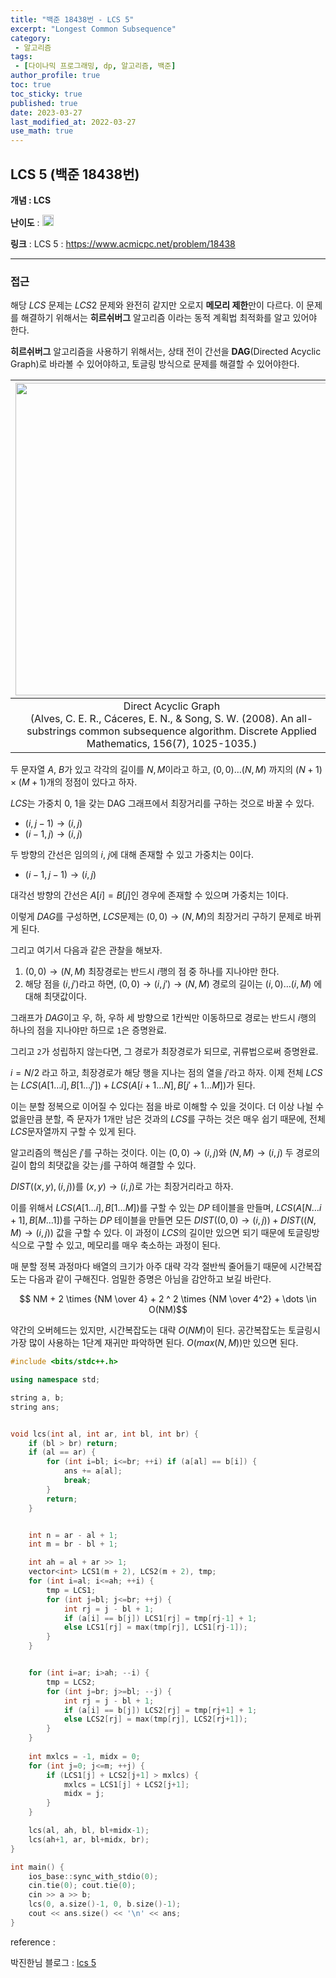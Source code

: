 ```yaml
---
title: "백준 18438번 - LCS 5"
excerpt: "Longest Common Subsequence"
category: 
 - 알고리즘
tags:
 - [다이나믹 프로그래밍, dp, 알고리즘, 백준]
author_profile: true
toc: true
toc_sticky: true
published: true
date: 2023-03-27
last_modified_at: 2022-03-27
use_math: true
---
```


## LCS 5 (백준 18438번) 

**개념 : LCS** 

**난이도** : <img src="https://d2gd6pc034wcta.cloudfront.net/tier/25.svg" style = "width : 18px;"/> 

**링크** : 
LCS 5 : <https://www.acmicpc.net/problem/18438>

---

### 접근

해당 $LCS$ 문제는 $LCS 2$ 문제와 완전히 같지만 오로지 **메모리 제한**만이 다르다. 이 문제를 해결하기 위해서는 **히르쉬버그** 알고리즘 이라는 동적 계획법 최적화를 알고 있어야 한다. 

**히르쉬버그** 알고리즘을 사용하기 위해서는, 상태 전이 간선을 **DAG**(Directed Acyclic Graph)로 바라볼 수 있어야하고, 토글링 방식으로 문제를 해결할 수 있어야한다.

|<img style="width:500px" src="https://ars.els-cdn.com/content/image/1-s2.0-S0166218X07002727-gr2.jpg">|
|:---:|
|Direct Acyclic Graph<br>(Alves, C. E. R., Cáceres, E. N., & Song, S. W. (2008). An all-substrings common subsequence algorithm. Discrete Applied Mathematics, 156(7), 1025-1035.)|

두 문자열 $A$, $B$가 있고 각각의 길이를 $N, M$이라고 하고, $(0, 0) \dots (N, M)$ 까지의 $(N+1) \times (M+1)$개의 정점이 있다고 하자.

$LCS$는 가중치 0, 1을 갖는 DAG 그래프에서 최장거리를 구하는 것으로 바꿀 수 있다. 

- $(i, j-1) \rightarrow (i, j)$
- $(i-1, j) \rightarrow (i, j)$

두 방향의 간선은 임의의 $i$, $j$에 대해 존재할 수 있고 가중치는 0이다.

- $(i-1, j-1) \rightarrow (i, j)$

대각선 방향의 간선은 $A[i] = B[j]$인 경우에 존재할 수 있으며 가중치는 1이다.

이렇게 $DAG$를 구성하면, $LCS$문제는 $(0, 0) \rightarrow (N, M)$의 최장거리 구하기 문제로 바뀌게 된다.

그리고 여기서 다음과 같은 관찰을 해보자. 

1. $(0, 0) \rightarrow (N, M)$ 최장경로는 반드시 $i$행의 점 중 하나를 지나야만 한다.
2. 해당 점을 $(i, j')$라고 하면, $(0, 0) \rightarrow (i, j') \rightarrow (N, M)$ 경로의 길이는 $(i, 0) \dots (i, M)$ 에 대해 최댓값이다.

그래프가 $DAG$이고 우, 하, 우하 세 방향으로 1칸씩만 이동하므로 경로는 반드시 $i$행의 하나의 점을 지나야만 하므로 `1`은 증명완료. 

그리고 `2`가 성립하지 않는다면, 그 경로가 최장경로가 되므로, 귀류법으로써 증명완료.

$i = N / 2$ 라고 하고, 최장경로가 해당 행을 지나는 점의 열을 $j'$라고 하자. 이제 전체 $LCS$는 $LCS(A[1 \dots i], B[1 \dots j']) + LCS(A[i+1 \dots N], B[j'+1 \dots M])$가 된다.

이는 분할 정복으로 이어질 수 있다는 점을 바로 이해할 수 있을 것이다. 더 이상 나뉠 수 없을만큼 분할, 즉 문자가 1개만 남은 것과의 $LCS$를 구하는 것은 매우 쉽기 때문에, 전체 $LCS$문자열까지 구할 수 있게 된다. 

알고리즘의 핵심은 $j'$를 구하는 것이다. 이는 $(0, 0) \rightarrow (i, j)$와 $(N, M) \rightarrow (i, j)$ 두 경로의 길이 합의 최댓값을 갖는 $j$를 구하여 해결할 수 있다.

$DIST((x, y), (i, j))$를 $(x, y) \rightarrow (i, j)$로 가는 최장거리라고 하자.

이를 위해서 $LCS(A[1 \dots i], B[1 \dots M])$를 구할 수 있는 $DP$ 테이블을 만들며, $LCS(A[N \dots i+1], B[M \dots 1])$를 구하는 $DP$ 테이블을 만들면 모든 $DIST((0, 0) \rightarrow (i, j)) + DIST((N, M) \rightarrow (i, j))$ 값을 구할 수 있다. 이 과정이 $LCS$의 길이만 있으면 되기 때문에 토글링방식으로 구할 수 있고, 메모리를 매우 축소하는 과정이 된다.


매 분할 정복 과정마다 배열의 크기가 아주 대략 각각 절반씩 줄어들기 때문에 시간복잡도는 다음과 같이 구해진다. 엄밀한 증명은 아님을 감안하고 보길 바란다.

$$ NM + 2 \times {NM \over 4} + 2 ^ 2 \times {NM \over 4^2} + \dots  \in O(NM)$$

약간의 오버헤드는 있지만, 시간복잡도는 대략 $O(NM)$이 된다. 공간복잡도는 토글링시 가장 많이 사용하는 1단계 재귀만 파악하면 된다. $O(max(N, M))$만 있으면 된다.

```cpp
#include <bits/stdc++.h>

using namespace std;

string a, b;
string ans;


void lcs(int al, int ar, int bl, int br) {
    if (bl > br) return;
    if (al == ar) {
        for (int i=bl; i<=br; ++i) if (a[al] == b[i]) {
            ans += a[al];
            break;
        } 
        return;
    }


    int n = ar - al + 1;
    int m = br - bl + 1;

    int ah = al + ar >> 1;
    vector<int> LCS1(m + 2), LCS2(m + 2), tmp;
    for (int i=al; i<=ah; ++i) {
        tmp = LCS1;
        for (int j=bl; j<=br; ++j) {
            int rj = j - bl + 1;
            if (a[i] == b[j]) LCS1[rj] = tmp[rj-1] + 1;
            else LCS1[rj] = max(tmp[rj], LCS1[rj-1]);
        }
    }


    for (int i=ar; i>ah; --i) {
        tmp = LCS2;
        for (int j=br; j>=bl; --j) {
            int rj = j - bl + 1;
            if (a[i] == b[j]) LCS2[rj] = tmp[rj+1] + 1;
            else LCS2[rj] = max(tmp[rj], LCS2[rj+1]);
        }
    }   
    
    int mxlcs = -1, midx = 0;
    for (int j=0; j<=m; ++j) {
        if (LCS1[j] + LCS2[j+1] > mxlcs) {
            mxlcs = LCS1[j] + LCS2[j+1];
            midx = j;
        }
    }

    lcs(al, ah, bl, bl+midx-1);
    lcs(ah+1, ar, bl+midx, br);
}

int main() {
    ios_base::sync_with_stdio(0);
    cin.tie(0); cout.tie(0);
    cin >> a >> b;
    lcs(0, a.size()-1, 0, b.size()-1);
    cout << ans.size() << '\n' << ans;
}
```


reference :

박진한님 블로그 : [lcs 5](https://blog.naver.com/PostView.naver?blogId=jinhan814&logNo=222545842949&parentCategoryNo=52&categoryNo=&viewDate=&isShowPopularPosts=false&from=postView)